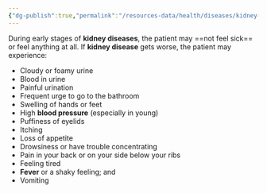 ```yaml
---
{"dg-publish":true,"permalink":"/resources-data/health/diseases/kidney-disease/signs-of-kidney-disease/"}
---
```


During early stages of **kidney diseases**, the patient may ==not feel sick== or feel anything at all. If **kidney disease** gets worse, the patient may experience:
* Cloudy or foamy urine
* Blood in urine
* Painful urination
* Frequent urge to go to the bathroom
* Swelling of hands or feet
* High **blood pressure** (especially in young)
* Puffiness of eyelids
* Itching
* Loss of appetite
* Drowsiness or have trouble concentrating
* Pain in your back or on your side below your ribs
* Feeling tired
* **Fever** or a shaky feeling; and
* Vomiting